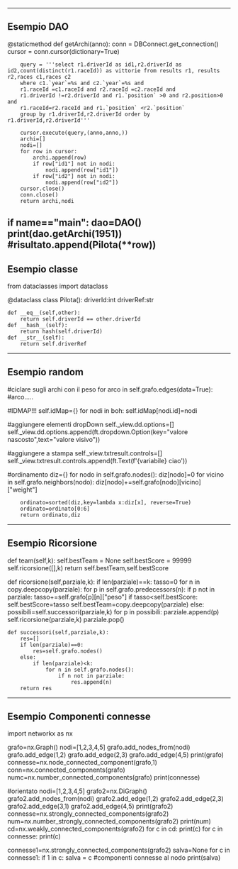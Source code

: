 ----------------------------------------------------------
Esempio DAO
----------------------------------------------------------
@staticmethod
    def getArchi(anno):
        conn = DBConnect.get_connection()
        cursor = conn.cursor(dictionary=True)
        
        query = '''select r1.driverId as id1,r2.driverId as id2,count(distinct(r1.raceId)) as vittorie from results r1, results r2,races c1,races c2 
        where c1.`year`=%s and c2.`year`=%s and
        r1.raceId =c1.raceId and r2.raceId =c2.raceId and
        r1.driverId !=r2.driverId and r1.`position` >0 and r2.position>0 and
        r1.raceId=r2.raceId and r1.`position` <r2.`position`
        group by r1.driverId,r2.driverId order by r1.driverId,r2.driverId'''
        
        cursor.execute(query,(anno,anno,))
        archi=[]
        nodi=[]
        for row in cursor:
            archi.append(row)
            if row["id1"] not in nodi:
                nodi.append(row["id1"])
            if row["id2"] not in nodi:
                nodi.append(row["id2"])
        cursor.close()
        conn.close()
        return archi,nodi

if __name__=="__main__":
    dao=DAO()
    print(dao.getArchi(1951))
    #risultato.append(Pilota(**row))
--------------------------------------------------------
Esempio classe
--------------------------------------------------------
from dataclasses import dataclass

@dataclass
class Pilota():
    driverId:int
    driverRef:str
    
    def __eq__(self,other):
        return self.driverId == other.driverId
    def __hash__(self):
        return hash(self.driverId)
    def __str__(self):
        return self.driverRef
--------------------------------------------------------
Esempio random
--------------------------------------------------------
#ciclare sugli archi con il peso
for arco in self.grafo.edges(data=True):
    #arco.....

#IDMAP!!!
self.idMap={}
for nodi in boh:
self.idMap[nodi.id]=nodi

#aggiungere elementi dropDown
self._view.dd.options=[]
self._view.dd.options.append(ft.dropdown.Option(key="valore nascosto",text="valore visivo"))

#aggiungere a stampa
self._view.txtresult.controls=[]
self._view.txtresult.controls.append(ft.Text(f'{variabile} ciao'))

#ordinamento
diz={}
        for nodo in self.grafo.nodes():
            diz[nodo]=0
            for vicino in self.grafo.neighbors(nodo):
                diz[nodo]+=self.grafo[nodo][vicino]["weight"]

        ordinato=sorted(diz,key=lambda x:diz[x], reverse=True)
        ordinato=ordinato[0:6]
        return ordinato,diz

--------------------------------------------------------
Esempio Ricorsione
--------------------------------------------------------
 def team(self,k):
    self.bestTeam = None
    self.bestScore = 99999
    self.ricorsione([],k)
    return self.bestTeam,self.bestScore
 
 def ricorsione(self,parziale,k):
        if len(parziale)==k:
            tasso=0
            for n in copy.deepcopy(parziale):
                for p in self.grafo.predecessors(n):
                    if p not in parziale:
                        tasso+=self.grafo[p][n]["peso"]
                if tasso<self.bestScore:
                    self.bestScore=tasso
                    self.bestTeam=copy.deepcopy(parziale)
        else:
            possibili=self.successori(parziale,k)
            for p in possibili:
                parziale.append(p)
                self.ricorsione(parziale,k)
                parziale.pop()

    def successori(self,parziale,k):
        res=[]
        if len(parziale)==0:
            res=self.grafo.nodes()
        else:
            if len(parziale)<k:
                for n in self.grafo.nodes():
                    if n not in parziale:
                        res.append(n)
        return res

--------------------------------------------------------
Esempio Componenti connesse
--------------------------------------------------------
import networkx as nx

grafo=nx.Graph()
nodi=[1,2,3,4,5]
grafo.add_nodes_from(nodi)
grafo.add_edge(1,2)
grafo.add_edge(2,3)
grafo.add_edge(4,5)
print(grafo)
connesse=nx.node_connected_component(grafo,1)
conn=nx.connected_components(grafo)
numc=nx.number_connected_components(grafo)
print(connesse)

#orientato
nodi=[1,2,3,4,5]
grafo2=nx.DiGraph()
grafo2.add_nodes_from(nodi)
grafo2.add_edge(1,2)
grafo2.add_edge(2,3)
grafo2.add_edge(3,1)
grafo2.add_edge(4,5)
print(grafo2)
connesse=nx.strongly_connected_components(grafo2)
num=nx.number_strongly_connected_components(grafo2)
print(num)
cd=nx.weakly_connected_components(grafo2)
for c in cd:
    print(c)
for c in connesse:
    print(c)

connesse1=nx.strongly_connected_components(grafo2)
salva=None
for c in connesse1:
    if 1 in c:
        salva = c
    #componenti connesse al nodo
print(salva)
    

















